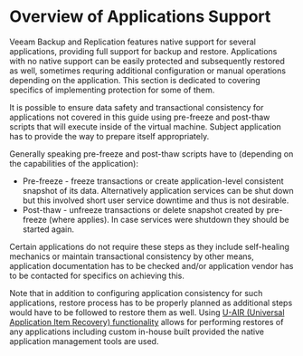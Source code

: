 # Overview of Applications Support

Veeam Backup and Replication features native support for several applications, providing full support for backup and restore. Applications with no native support can be easily protected and subsequently restored as well, sometimes requring additional configuration or manual operations depending on the application. This section is dedicated to covering specifics of implementing protection for some of them.

It is possible to ensure data safety and transactional consistency for applications not covered in this guide using pre-freeze and post-thaw scripts that will execute inside of the virtual machine. Subject application has to provide the way to prepare itself appropriately.

Generally speaking pre-freeze and post-thaw scripts have to (depending on the capabilities of the application):

* Pre-freeze - freeze transactions or create application-level consistent snapshot of its data. Alternatively application services can be shut down but this involved short user service downtime and thus is not desirable.
* Post-thaw - unfreeze transactions or delete snapshot created by pre-freeze (where applies). In case services were shutdown they should be started again.

Certain applications do not require these steps as they include self-healing mechanics or maintain transactional consistency by other means, application documentation has to be checked and/or application vendor has to be contacted for specifics on achieving this.

Note that in addition to configuring application consistency for such applications, restore process has to be properly planned as additional steps would have to be followed to restore them as well. Using [U-AIR (Universal Application Item Recovery) functionality](https://www.veeam.com/veeam_backup_9_x_uair_wizard_user_guide_pg.pdf) allows for performing restores of any applications including custom in-house built provided the native application management tools are used.
